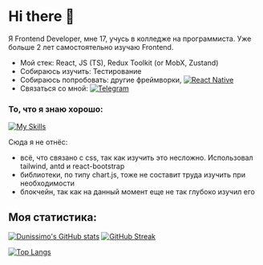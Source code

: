 # Hi there 👋

Я Frontend Developer, мне 17, учусь в колледже на программиста. Уже больше 2 лет самостоятельно изучаю Frontend. 

- Мой стек: React, JS (TS), Redux Toolkit (or MobX, Zustand)
- Собираюсь изучить: Тестирование
- Собираюсь попробовать: другие фреймворки, [![React Native](https://img.shields.io/badge/-React%20Native-blue)](https://reactnative.dev/)
- Связаться со мной: [![Telegram](https://img.shields.io/badge/-Dunissimo-gray?style=flat&logo=Telegram&logoColor=white)](https://t.me/Dunissimmo)

### То, что я знаю хорошо:

[![My Skills](https://skillicons.dev/icons?i=html,css,js,react,redux,ts,git,github,figma,linux,nodejs,vscode)](https://skillicons.dev)

Сюда я не отнёс:
- всё, что связано с css, так как изучить это несложно. Использовал tailwind, antd и react-bootstrap
- библиотеки, по типу chart.js, тоже не составит труда изучить при необходимости
- блокчейн, так как на данный момент еще не так глубоко изучил его

<!--
Here are some ideas to get you started:

- 🔭 I’m currently working on ...
- 🌱 I’m currently learning ...
- 👯 I’m looking to collaborate on ...
- 💬 Ask me about ...
- 📫 How to reach me: ...
- ⚡ Fun fact: ...
-->

## Моя статистика: 

[![Dunissimo's GitHub stats](https://github-readme-stats.vercel.app/api?username=Dunissimo&show_icons=true)](https://github.com/anuraghazra/github-readme-stats) 
[![GitHub Streak](https://streak-stats.demolab.com/?user=Dunissimo)](https://git.io/streak-stats)

[![Top Langs](https://github-readme-stats.vercel.app/api/top-langs/?username=Dunissimo&langs_count=10)](https://github.com/anuraghazra/github-readme-stats)

